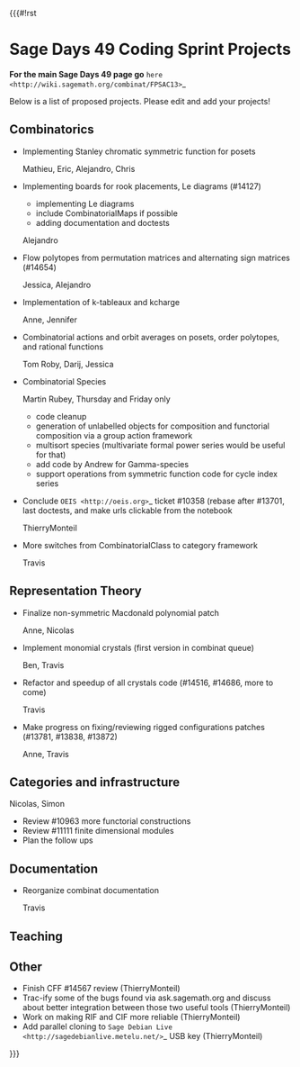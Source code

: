 {{{#!rst

Sage Days 49 Coding Sprint Projects
===================================

**For the main Sage Days 49 page go** `here <http://wiki.sagemath.org/combinat/FPSAC13>`_

Below is a list of proposed projects. Please edit and add your projects!

Combinatorics
-------------

* Implementing Stanley chromatic symmetric function for posets

  Mathieu, Eric, Alejandro, Chris

* Implementing boards for rook placements, Le diagrams (#14127)
  
  * implementing Le diagrams
  * include CombinatorialMaps if possible
  * adding documentation and doctests
    
  Alejandro

* Flow polytopes from permutation matrices and alternating sign matrices (#14654)

  Jessica, Alejandro

* Implementation of k-tableaux and kcharge

  Anne, Jennifer

* Combinatorial actions and orbit averages on posets, order polytopes, and rational functions

  Tom Roby, Darij, Jessica

* Combinatorial Species 

  Martin Rubey, Thursday and Friday only

  * code cleanup
  * generation of unlabelled objects for composition and functorial composition via a group action framework
  * multisort species (multivariate formal power series would be useful for that)
  * add code by Andrew for Gamma-species
  * support operations from symmetric function code for cycle index series

* Conclude `OEIS <http://oeis.org>`_ ticket #10358 (rebase after #13701, last doctests, and make urls clickable from the notebook

  ThierryMonteil

* More switches from CombinatorialClass to category framework

  Travis

Representation Theory
---------------------

* Finalize non-symmetric Macdonald polynomial patch

  Anne, Nicolas

* Implement monomial crystals (first version in combinat queue)

  Ben, Travis

* Refactor and speedup of all crystals code (#14516, #14686, more to come)

  Travis

* Make progress on fixing/reviewing rigged configurations patches (#13781, #13838, #13872)

  Anne, Travis

Categories and infrastructure
-----------------------------

Nicolas, Simon

* Review #10963 more functorial constructions
* Review #11111 finite dimensional modules
* Plan the follow ups

Documentation
-------------

* Reorganize combinat documentation

  Travis

Teaching
--------

Other
-----

* Finish CFF #14567 review (ThierryMonteil)
* Trac-ify some of the bugs found via ask.sagemath.org and discuss about better integration between those two useful tools (ThierryMonteil)
* Work on making RIF and CIF more reliable (ThierryMonteil)
* Add parallel cloning to `Sage Debian Live <http://sagedebianlive.metelu.net/>`_ USB key (ThierryMonteil)

}}}
